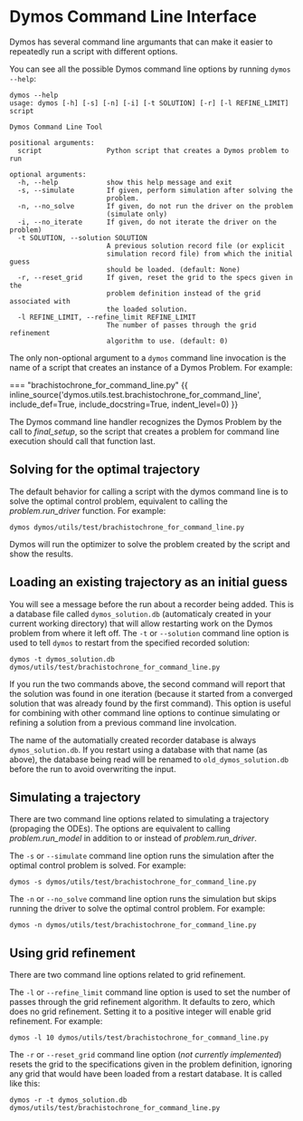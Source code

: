 # Dymos Command Line Interface

Dymos has several command line argumants that can make it easier to repeatedly run
a script with different options.

You can see all the possible Dymos command line options by running `dymos --help`:

```
dymos --help
usage: dymos [-h] [-s] [-n] [-i] [-t SOLUTION] [-r] [-l REFINE_LIMIT] script

Dymos Command Line Tool

positional arguments:
  script                Python script that creates a Dymos problem to run

optional arguments:
  -h, --help            show this help message and exit
  -s, --simulate        If given, perform simulation after solving the
                        problem.
  -n, --no_solve        If given, do not run the driver on the problem
                        (simulate only)
  -i, --no_iterate      If given, do not iterate the driver on the problem)
  -t SOLUTION, --solution SOLUTION
                        A previous solution record file (or explicit
                        simulation record file) from which the initial guess
                        should be loaded. (default: None)
  -r, --reset_grid      If given, reset the grid to the specs given in the
                        problem definition instead of the grid associated with
                        the loaded solution.
  -l REFINE_LIMIT, --refine_limit REFINE_LIMIT
                        The number of passes through the grid refinement
                        algorithm to use. (default: 0)
```

The only non-optional argument to a `dymos` command line invocation is the name of a script that
creates an instance of a Dymos Problem. For example:

=== "brachistochrone_for_command_line.py"
{{ inline_source('dymos.utils.test.brachistochrone_for_command_line',
include_def=True,
include_docstring=True,
indent_level=0)
}}

The Dymos command line handler recognizes the Dymos Problem by the call to _final_setup_,
so the script that creates a problem for command line execution should call that function last.

## Solving for the optimal trajectory

The default behavior for calling a script with the dymos command line is to solve the optimal control problem,
equivalent to calling the _problem.run_driver_ function. For example:

```dymos dymos/utils/test/brachistochrone_for_command_line.py```

Dymos will run the optimizer to solve the problem created by the script and show the results.

## Loading an existing trajectory as an initial guess

You will see a message before the run about a recorder being added. This is a database file called
`dymos_solution.db` (automaticaly created in your current working directory) that will allow restarting
work on the Dymos problem from where it left off. The `-t` or `--solution` command line option is used
to tell `dymos` to restart from the specified recorded solution:

```dymos -t dymos_solution.db dymos/utils/test/brachistochrone_for_command_line.py```

If you run the two commands above, the second command will report that the solution was found in one iteration
(because it started from a converged solution that was already found by the first command).
This option is useful for combining with other command line options to continue simulating or refining a
solution from a previous command line involcation.

The name of the automatially created recorder database is always `dymos_solution.db`. If you restart
using a database with that name (as above), the database being read will be renamed to `old_dymos_solution.db`
before the run to avoid overwriting the input.

## Simulating a trajectory

There are two command line options related to simulating a trajectory (propaging the ODEs). The options are
equivalent to calling _problem.run_model_ in addition to or instead of _problem.run_driver_.

 The `-s` or `--simulate` command line option runs the simulation after the optimal control problem is solved.
 For example:

 ```dymos -s dymos/utils/test/brachistochrone_for_command_line.py```

 The `-n` or `--no_solve` command line option runs the simulation but skips running the driver to solve the optimal
 control problem. For example:

 ```dymos -n dymos/utils/test/brachistochrone_for_command_line.py```

## Using grid refinement

There are two command line options related to grid refinement.

The `-l` or `--refine_limit` command line option is used to set the number of passes through the grid refinement
algorithm. It defaults to zero, which does no grid refinement. Setting it to a positive integer will enable grid
refinement. For example:

```dymos -l 10 dymos/utils/test/brachistochrone_for_command_line.py```

The `-r` or `--reset_grid` command line option (_not currently implemented_) resets the grid to the specifications
given in the problem definition, ignoring any grid that would have been loaded from a restart database. It is called
like this:

```dymos -r -t dymos_solution.db dymos/utils/test/brachistochrone_for_command_line.py```
